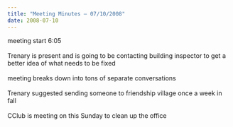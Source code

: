 ```yaml
---
title: "Meeting Minutes – 07/10/2008"
date: 2008-07-10
---
```

meeting start 6:05<br />
<br />
Trenary is present and is going to be contacting building inspector to get a better idea of what needs to be fixed<br />
<br />
meeting breaks down into tons of separate conversations<br />
<br />
Trenary suggested sending someone to friendship village once a week in fall<br />
<br />
CClub is meeting on this Sunday to clean up the office<br />
<br />
<br />
<br />
